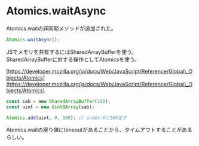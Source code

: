 # Atomics.waitAsync

Atomics.waitの非同期メソッドが追加された。

```typescript
Atomics.waitAsync();
```

JSでメモリを共有するにはSharedArrayBufferを使う。\
SharedArrayBufferに対する操作としてAtomicsを使う。

[https://developer.mozilla.org/ja/docs/Web/JavaScript/Reference/Global\_Objects/Atomics](https://developer.mozilla.org/ja/docs/Web/JavaScript/Reference/Global\_Objects/Atomics)

```typescript
const sab = new SharedArrayBuffer(100);
const uint = new Uint8Array(sab);

Atomics.add(uint, 0, 100); // index:0に100足す
```

Atomics.waitの戻り値にtimeoutがあることから、タイムアウトすることがあるらしい。
